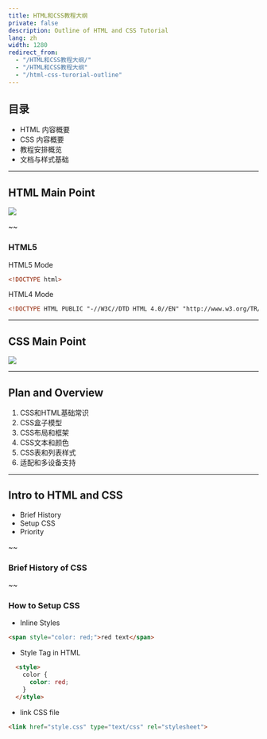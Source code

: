 ```yaml
---
title: HTML和CSS教程大纲
private: false
description: Outline of HTML and CSS Tutorial 
lang: zh
width: 1280
redirect_from:
  - "/HTML和CSS教程大纲/"
  - "/HTML和CSS教程大纲"
  - "/html-css-turorial-outline"
---
```



## 目录

* HTML 内容概要
* CSS 内容概要
* 教程安排概览
* 文档与样式基础


---

## HTML Main Point

[![](https://blog.newfuture.cc/assets/img/html-intro/html.png)](https://blog.newfuture.cc/html-intro/#mind-mapping-overview)

~~

### HTML5

HTML5 Mode
```html
<!DOCTYPE html>
```

HTML4 Mode
```html
<!DOCTYPE HTML PUBLIC "-//W3C//DTD HTML 4.0//EN" "http://www.w3.org/TR/REC-html40/strict.dtd">
```

---

## CSS Main Point
[![](https://blog.newfuture.cc/assets/img/css-intro/css.png)](https://blog.newfuture.cc/css-intro/#mind-mapping-overview)

---

## Plan and Overview

1. CSS和HTML基础常识
2. CSS盒子模型
3. CSS布局和框架
4. CSS文本和颜色
5. CSS表和列表样式
6. 适配和多设备支持

---

## Intro to HTML and CSS

* Brief History
* Setup CSS
* Priority

~~

### Brief History of CSS



~~
### How to Setup CSS

* Inline Styles
```html
<span style="color: red;">red text</span>
```
* Style Tag in HTML
```html
  <style>
    color {
      color: red;
    }
  </style>
```
* link CSS file
```html
<link href="style.css" type="text/css" rel="stylesheet">
```


